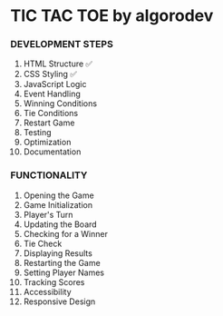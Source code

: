 # TIC TAC TOE by __algorodev__

### DEVELOPMENT STEPS
1. HTML Structure ✅
2. CSS Styling ✅
3. JavaScript Logic
4. Event Handling
5. Winning Conditions
6. Tie Conditions
7. Restart Game
8. Testing
9. Optimization
10. Documentation

### FUNCTIONALITY
1. Opening the Game
2. Game Initialization
3. Player's Turn
4. Updating the Board
5. Checking for a Winner
6. Tie Check
7. Displaying Results
8. Restarting the Game
9. Setting Player Names
10. Tracking Scores
11. Accessibility
12. Responsive Design
